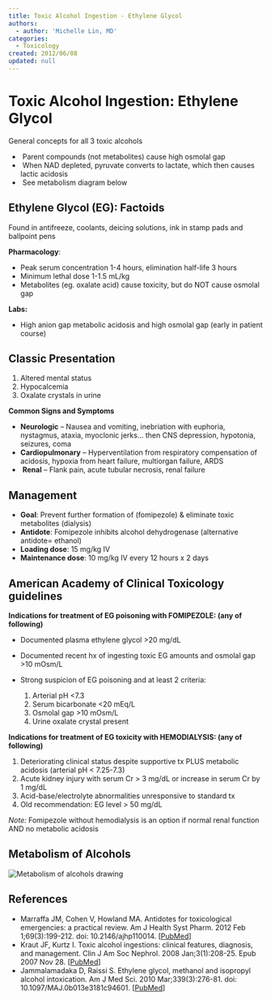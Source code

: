 ```yaml
---
title: Toxic Alcohol Ingestion - Ethylene Glycol
authors:
  - author: 'Michelle Lin, MD'
categories:
  - Toxicology
created: 2012/06/08
updated: null
---
```


# Toxic Alcohol Ingestion: Ethylene Glycol

General concepts for all 3 toxic alcohols

-  Parent compounds (not metabolites) cause high osmolal gap
-  When NAD depleted, pyruvate converts to lactate, which then causes lactic acidosis
-  See metabolism diagram below

## Ethylene Glycol (EG): Factoids

Found in antifreeze, coolants, deicing solutions, ink in stamp pads and ballpoint pens

**Pharmacology**:

- Peak serum concentration 1-4 hours, elimination half-life 3 hours
- Minimum lethal dose 1-1.5 mL/kg 
- Metabolites (eg. oxalate acid) cause toxicity, but do NOT cause osmolal gap

**Labs:** 

- High anion gap metabolic acidosis and high osmolal gap (early in patient course)

## Classic Presentation 

1. Altered mental status
2. Hypocalcemia
3. Oxalate crystals in urine

**Common Signs and Symptoms**

- **Neurologic** – Nausea and vomiting, inebriation with euphoria, nystagmus, ataxia, myoclonic jerks… then CNS depression, hypotonia, seizures, coma
- **Cardiopulmonary** – Hyperventilation from respiratory compensation of acidosis, hypoxia from heart failure, multiorgan failure, ARDS
-  **Renal** – Flank pain, acute tubular necrosis, renal failure

## Management

- **Goal**: Prevent further formation of (<span class="drug">fomipezole</span>) & eliminate toxic metabolites (dialysis)
- **Antidote**: <span class="drug">Fomipezole</span> inhibits alcohol dehydrogenase (alternative antidote= ethanol)
- **Loading dose**: 15 mg/kg IV
- **Maintenance dose**: 10 mg/kg IV every 12 hours x 2 days 

## American Academy of Clinical Toxicology guidelines

**Indications for treatment of EG poisoning with FOMIPEZOLE: (any of following)**
- Documented plasma ethylene glycol >20 mg/dL
- Documented recent hx of ingesting toxic EG amounts and osmolal gap >10 mOsm/L
- Strong suspicion of EG poisoning and at least 2 criteria:

  1. Arterial pH &lt;7.3
  2. Serum bicarbonate &lt;20 mEq/L
  3. Osmolal gap >10 mOsm/L
  4. Urine oxalate crystal present

**Indications for treatment of EG toxicity with HEMODIALYSIS: (any of following)**

1. Deteriorating clinical status despite supportive tx PLUS metabolic acidosis (arterial pH &lt; 7.25-7.3)
2. Acute kidney injury with serum Cr > 3 mg/dL or increase in serum Cr by 1 mg/dL
3. Acid-base/electrolyte abnormalities unresponsive to standard tx
4. Old recommendation: EG level > 50 mg/dL

_Note:_ <span class="drug">Fomipezole</span> without hemodialysis is an option if normal renal function AND no metabolic acidosis

## Metabolism of Alcohols

![Metabolism of alcohols drawing](media/ethylene-glycol_image-1.png)

## References

- Marraffa JM, Cohen V, Howland MA. Antidotes for toxicological emergencies: a practical review. Am J Health Syst Pharm. 2012 Feb 1;69(3):199-212. doi: 10.2146/ajhp110014. [[PubMed](https://www.ncbi.nlm.nih.gov/pubmed/?term=22261941)]
- Kraut JF, Kurtz I. Toxic alcohol ingestions: clinical features, diagnosis, and management. Clin J Am Soc Nephrol. 2008 Jan;3(1):208-25. Epub 2007 Nov 28. [[PubMed](https://www.ncbi.nlm.nih.gov/pubmed/?term=18045860)]
- Jammalamadaka D, Raissi S. Ethylene glycol, methanol and isopropyl alcohol intoxication. Am J Med Sci. 2010 Mar;339(3):276-81. doi: 10.1097/MAJ.0b013e3181c94601. [[PubMed](https://www.ncbi.nlm.nih.gov/pubmed/?term=20090509)]
